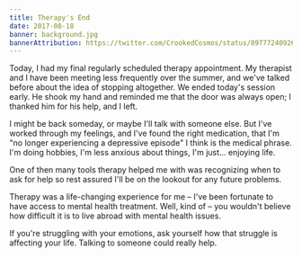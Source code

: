 ```yaml
---
title: Therapy's End
date: 2017-08-18
banner: background.jpg
bannerAttribution: https://twitter.com/CrookedCosmos/status/897772409260048384
---
```


Today, I had my final regularly scheduled therapy appointment. My therapist and I have been meeting less frequently over the summer, and we've talked before about the idea of stopping altogether. We ended today's session early. He shook my hand and reminded me that the door was always open; I thanked him for his help, and I left.

I might be back someday, or maybe I'll talk with someone else. But I've worked through my feelings, and I've found the right medication, that I'm "no longer experiencing a depressive episode" I think is the medical phrase. I'm doing hobbies, I'm less anxious about things, I'm just... enjoying life.

One of then many tools therapy helped me with was recognizing when to ask for help so rest assured I'll be on the lookout for any future problems.

Therapy was a life-changing experience for me – I've been fortunate to have access to mental health treatment. Well, kind of – you wouldn't believe how difficult it is to live abroad with mental health issues.

If you're struggling with your emotions, ask yourself how that struggle is affecting your life. Talking to someone could really help.
